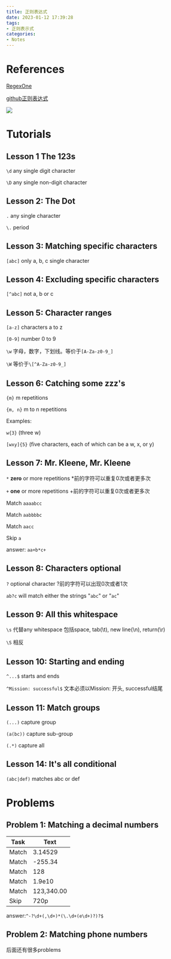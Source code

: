 ```yaml
---
title: 正则表达式
date: 2023-01-12 17:39:28
tags:
- 正则表示式
categories:
- Notes
---
```


# References

[RegexOne](https://regexone.com/)

[github正则表达式](https://github.com/ziishaned/learn-regex/blob/master/translations/README-cn.md)

![](https://xyc-1316422823.cos.ap-shanghai.myqcloud.com/RISC-V%E4%B8%AD%E6%96%87%E6%89%8B%E5%86%8C/20230112170412.png)



# Tutorials

## Lesson 1 The 123s

`\d`	any single digit character

`\D`	any single non-digit character

## Lesson 2: The Dot

`.`	any single character

`\.`	period

## Lesson 3: Matching specific characters

`[abc]`	only a, b, c single character

## Lesson 4: Excluding specific characters

`[^abc]`	not a, b or c

## Lesson 5: Character ranges

`[a-z]`	characters a to z

`[0-9]`	number 0 to 9

`\w`	字母，数字，下划线。等价于`[A-Za-z0-9_]`

`\W`	等价于`\[^A-Za-z0-9_]`

## Lesson 6: Catching some zzz's

`{m}`		m repetitions

`{m, n}`	m to n repetitions

Examples:

`w{3}` (three w)

`[wxy]{5}` (five characters, each of which can be a w, x, or y)

## Lesson 7: Mr. Kleene, Mr. Kleene

`*` 	**zero** or more repetitions *前的字符可以重复0次或者更多次

`+`	**one** or more repetitions +前的字符可以重复0次或者更多次

Match	`aaaabcc`

Match	`aabbbbc`

Match	`aacc`

Skip		`a`

answer: `aa+b*c+`

## Lesson 8: Characters optional

`?`	optional character ?前的字符可以出现0次或者1次

`ab?c` will match either the strings "`abc`" or "`ac`"

## Lesson 9: All this whitespace

`\s`	代替any whitespace 包括space, tab(\t), new line(\n), return(\r)

`\S`	相反

## Lesson 10: Starting and ending

`^...$`	starts and ends

`^Mission: successful$`	文本必须以Mission: 开头, successful结尾

## Lesson 11: Match groups

`(...)`	capture group

`(a(bc))`	capture sub-group

`(.*)`	capture all

## Lesson 14: It's all conditional

`(abc|def)`	matches abc or def

# Problems

## Problem 1: Matching a decimal numbers

| Task  | Text       |
| ----- | ---------- |
| Match | 3.14529    |
| Match | -255.34    |
| Match | 128        |
| Match | 1.9e10     |
| Match | 123,340.00 |
| Skip  | 720p       |

answer:`^-?\d+(,\d+)*(\.\d+(e\d+)?)?$`

## Problem 2: Matching phone numbers

后面还有很多problems
